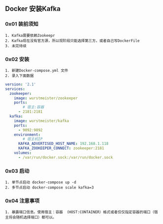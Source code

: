 ## Docker 安装Kafka
### 0x01 装前须知
	1. Kafka需要依赖Zookeepr
	2. Kafka现在没有官方源，所以现阶段只能选择第三方，或者自己写DockerFile
	3. 未完待续
### 0x02 安装
	1. 新建Docker-compose.yml 文件
	2. 录入下面数据
	
``` yaml
version: '2.1'
services:
  zookeeper:
    image: wurstmeister/zookeeper
    ports:
    	# 宿主:容器
      - 2181:2181
  kafka:
    image: wurstmeister/kafka
    ports:
      - 9092:9092
    environment:
    	# 宿主机IP
      KAFKA_ADVERTISED_HOST_NAME: 192.168.1.118
      KAFKA_ZOOKEEPER_CONNECT: zookeeper:2181
    volumes:
      - /var/run/docker.sock:/var/run/docker.sock
```

### 0x03 启动
	1. 单节点启动 docker-compose up -d
	2. 多节点启动 docker-compose scale kafka=3
### 0x04 注意事项
	1. 暴露端口信息。使用宿主：容器 （HOST:CONTAINER）格式或者仅仅指定容器的端口（宿主将会随机选择端口）都可以。

